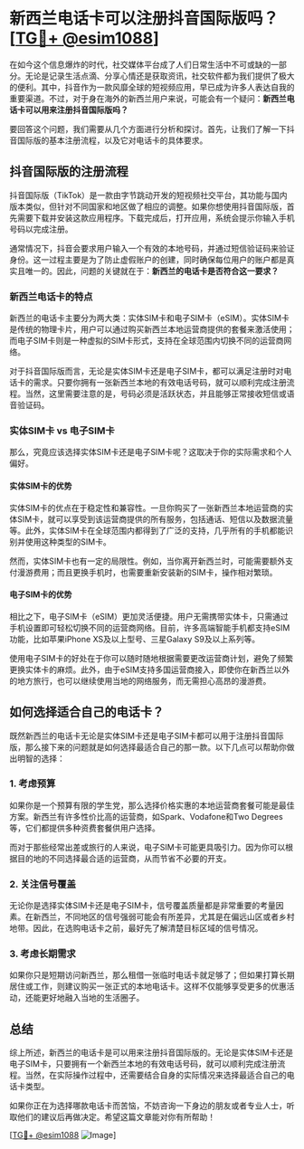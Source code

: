 # 新西兰电话卡可以注册抖音国际版吗？[[TG💪+ @esim1088](https://t.me/s/esim1088)]

在如今这个信息爆炸的时代，社交媒体平台成了人们日常生活中不可或缺的一部分。无论是记录生活点滴、分享心情还是获取资讯，社交软件都为我们提供了极大的便利。其中，抖音作为一款风靡全球的短视频应用，早已成为许多人表达自我的重要渠道。不过，对于身在海外的新西兰用户来说，可能会有一个疑问：**新西兰电话卡可以用来注册抖音国际版吗？**

要回答这个问题，我们需要从几个方面进行分析和探讨。首先，让我们了解一下抖音国际版的基本注册流程，以及它对电话卡的具体要求。

## 抖音国际版的注册流程

抖音国际版（TikTok）是一款由字节跳动开发的短视频社交平台，其功能与国内版本类似，但针对不同国家和地区做了相应的调整。如果你想使用抖音国际版，首先需要下载并安装这款应用程序。下载完成后，打开应用，系统会提示你输入手机号码以完成注册。

通常情况下，抖音会要求用户输入一个有效的本地号码，并通过短信验证码来验证身份。这一过程主要是为了防止虚假账户的创建，同时确保每位用户的账户都是真实且唯一的。因此，问题的关键就在于：**新西兰的电话卡是否符合这一要求？**

### 新西兰电话卡的特点

新西兰的电话卡主要分为两大类：实体SIM卡和电子SIM卡（eSIM）。实体SIM卡是传统的物理卡片，用户可以通过购买新西兰本地运营商提供的套餐来激活使用；而电子SIM卡则是一种虚拟的SIM卡形式，支持在全球范围内切换不同的运营商网络。

对于抖音国际版而言，无论是实体SIM卡还是电子SIM卡，都可以满足注册时对电话卡的需求。只要你拥有一张新西兰本地的有效电话号码，就可以顺利完成注册流程。当然，这里需要注意的是，号码必须是活跃状态，并且能够正常接收短信或语音验证码。

### 实体SIM卡 vs 电子SIM卡

那么，究竟应该选择实体SIM卡还是电子SIM卡呢？这取决于你的实际需求和个人偏好。

#### 实体SIM卡的优势

实体SIM卡的优点在于稳定性和兼容性。一旦你购买了一张新西兰本地运营商的实体SIM卡，就可以享受到该运营商提供的所有服务，包括通话、短信以及数据流量等。此外，实体SIM卡在全球范围内都得到了广泛的支持，几乎所有的手机都能识别并使用这种类型的SIM卡。

然而，实体SIM卡也有一定的局限性。例如，当你离开新西兰时，可能需要额外支付漫游费用；而且更换手机时，也需要重新安装新的SIM卡，操作相对繁琐。

#### 电子SIM卡的优势

相比之下，电子SIM卡（eSIM）更加灵活便捷。用户无需携带实体卡，只需通过手机设置即可轻松切换不同的运营商网络。目前，许多高端智能手机都支持eSIM功能，比如苹果iPhone XS及以上型号、三星Galaxy S9及以上系列等。

使用电子SIM卡的好处在于你可以随时随地根据需要更改运营商计划，避免了频繁更换实体卡的麻烦。此外，由于eSIM支持多国运营商接入，即使你在新西兰以外的地方旅行，也可以继续使用当地的网络服务，而无需担心高昂的漫游费。

## 如何选择适合自己的电话卡？

既然新西兰的电话卡无论是实体SIM卡还是电子SIM卡都可以用于注册抖音国际版，那么接下来的问题就是如何选择最适合自己的那一款。以下几点可以帮助你做出明智的选择：

### 1. 考虑预算

如果你是一个预算有限的学生党，那么选择价格实惠的本地运营商套餐可能是最佳方案。新西兰有许多性价比高的运营商，如Spark、Vodafone和Two Degrees等，它们都提供多种资费套餐供用户选择。

而对于那些经常出差或旅行的人来说，电子SIM卡可能更具吸引力。因为你可以根据目的地的不同选择最合适的运营商，从而节省不必要的开支。

### 2. 关注信号覆盖

无论你是选择实体SIM卡还是电子SIM卡，信号覆盖质量都是非常重要的考量因素。在新西兰，不同地区的信号强弱可能会有所差异，尤其是在偏远山区或者乡村地带。因此，在选购电话卡之前，最好先了解清楚目标区域的信号情况。

### 3. 考虑长期需求

如果你只是短期访问新西兰，那么租借一张临时电话卡就足够了；但如果打算长期居住或工作，则建议购买一张正式的本地电话卡。这样不仅能够享受更多的优惠活动，还能更好地融入当地的生活圈子。

## 总结

综上所述，新西兰的电话卡是可以用来注册抖音国际版的。无论是实体SIM卡还是电子SIM卡，只要拥有一个新西兰本地的有效电话号码，就可以顺利完成注册流程。当然，在实际操作过程中，还需要结合自身的实际情况来选择最适合自己的电话卡类型。

如果你正在为选择哪款电话卡而苦恼，不妨咨询一下身边的朋友或者专业人士，听取他们的建议后再做决定。希望这篇文章能对你有所帮助！

[[TG💪+ @esim1088](https://t.me/s/esim1088) ![Image](https://i.postimg.cc/4NQfJmqS/Snipaste-2025-05-13-00-14-12.png)]